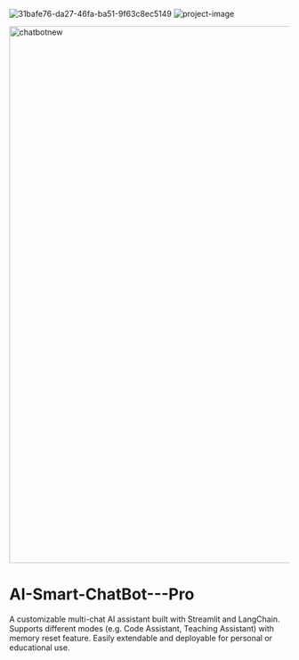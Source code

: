 
![31bafe76-da27-46fa-ba51-9f63c8ec5149](https://github.com/user-attachments/assets/bbd9cc2c-e41c-4d4f-a0e4-a634b0c4200a)
<img alt="project-image" src="https://github.com/user-attachments/assets/bbd9cc2c-e41c-4d4f-a0e4-a634b0c4200a" class="project-img" />



<img width="1917" height="963" alt="chatbotnew" src="https://github.com/user-attachments/assets/286ec356-e75b-4c7f-9132-b526b2072b0a" />


# AI-Smart-ChatBot---Pro
A customizable multi-chat AI assistant built with Streamlit and LangChain. Supports different modes (e.g. Code Assistant, Teaching Assistant) with memory reset feature. Easily extendable and deployable for personal or educational use.
